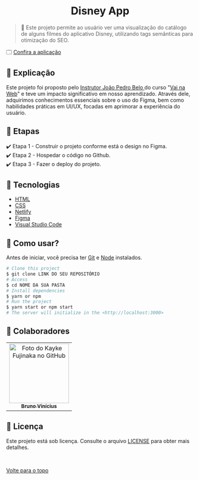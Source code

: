 <h1 align="center">Disney App</h1>

> 🔎 Este projeto permite ao usuário ver uma visualização do catálogo de alguns filmes do aplicativo Disney, utilizando tags semânticas para otimização do SEO.

🗔 <a href="https://disneyappvnw.netlify.app" target="_blank"> Confira a aplicação </a> <br>

## :page_facing_up: Explicação

Este projeto foi proposto pelo <a href="https://github.com/silvajpedro"> Instrutor João Pedro Belo </a> do curso "<a href="https://www.linkedin.com/company/vainaweb/">Vai na Web</a>" e teve um impacto significativo em nosso aprendizado. Através dele, adquirimos conhecimentos essenciais sobre o uso do Figma, bem como habilidades práticas em UI/UX, focadas em aprimorar a experiência do usuário.

## 🎯 Etapas

:heavy_check_mark: Etapa 1 - Construir o projeto conforme está o design no Figma. <br>
:heavy_check_mark: Etapa 2 - Hospedar o código no Github. <br>
:heavy_check_mark: Etapa 3 - Fazer o deploy do projeto. <br>

## 🚀 Tecnologias

- [HTML](https://developer.mozilla.org/pt-BR/docs/Web/HTML)
- [CSS](https://www.w3schools.com/css/)
- [Netlify](https://www.netlify.com)
- [Figma](https://www.figma.com)
- [Visual Studio Code](https://code.visualstudio.com)

## :closed_book: Como usar?

Antes de iniciar, você precisa ter [Git](https://git-scm.com) e [Node](https://nodejs.org/en/) instalados.

```bash
# Clone this project
$ git clone LINK DO SEU REPOSITÓRIO
# Access
$ cd NOME DA SUA PASTA
# Install dependencies
$ yarn or npm
# Run the project
$ yarn start or npm start
# The server will initialize in the <http://localhost:3000>
```

## 🤝 Colaboradores

<table>
  <tr>
    <td align="center">
      <a href="https://github.com/brunowzz">
        <img src="https://avatars.githubusercontent.com/u/94939630?v=4" width="160px;" alt="Foto do Kayke Fujinaka no GitHub"/><br>
        <sub>
          <b>Bruno Vinícius</b>
        </sub>
      </a>
    </td>
  </tr>
</table>

## 📝 Licença

Este projeto está sob licença. Consulte o arquivo [LICENSE](LICENSE.md) para obter mais detalhes.

&#xa0;

<a href="#top">Volte para o topo</a>
